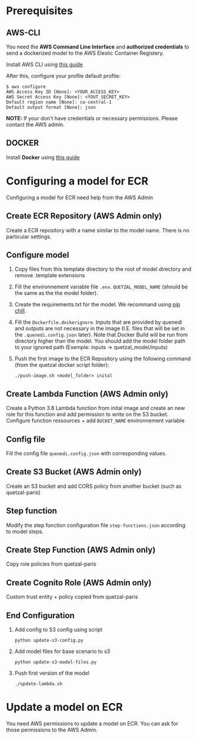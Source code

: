 # Prerequisites
## AWS-CLI
You need the **AWS Command Line Interface** and **authorized credentials** to send a dockerized model to the AWS Elestic Container Registery. 

Install AWS CLI using [this guide](https://docs.aws.amazon.com/cli/latest/userguide/getting-started-install.html)

After this, configure your profile default profile:

    $ aws configure
    AWS Access Key ID [None]: <YOUR_ACCESS_KEY>
    AWS Secret Access Key [None]: <YOUT_SECRET_KEY>
    Default region name [None]: ca-central-1
    Default output format [None]: json

**NOTE:** If your don't have credentials or necessary permissions. Please contact the AWS admin. 

## DOCKER

Install **Docker** using [this guide](https://docs.docker.com/get-docker/)

# Configuring a model for ECR

Configuring a model for ECR need help from the AWS Admin

## Create ECR Repository (AWS Admin only)

Create a ECR repository with a name similar to the model name. There is no particular settings.

## Configure model

1. Copy files from this template directory to the root of model directory and remove .template extensions

2. Fill the environnement variable file `.env`. `QUETZAL_MODEL_NAME` (should be the same as the the model folder). 

4. Create the requirements.txt for the model. We recommand using [pip chill](https://pypi.org/project/pip-chill/).

5. Fill the `Dockerfile.dockerignore`. Inputs that are provided by quenedi and outputs are not necessary in the image (I.E. files that will be set in the `.quenedi.config.json` later). Note that Docker Build will be run from directory higher than the model. You should add the model folder path to your ignored path (Exemple: inputs -> quetzal_model/inputs) 

3. Push the first image to the ECR Repository using the following command (from the quetzal docker script folder):

    ```./push-image.sh <model_folder> inital```

## Create Lambda Function (AWS Admin only)

Create a Python 3.8 Lambda function from inital image and create an new role for this function and add permission to write on the S3 bucket. Configure function ressources + add `BUCKET_NAME` environnement variable

## Config file

Fill the config file `quenedi.config.json` with corresponding values. 

## Create S3 Bucket (AWS Admin only)

Create an S3 bucket and add CORS policy from another bucket (such as quetzal-paris)

## Step function

Modify the step fonction configuration file `step-functions.json` according to model steps.

## Create Step Function (AWS Admin only)

Copy role policies from quetzal-paris

## Create Cognito Role (AWS Admin only)

Custom trust entity + policy copied from quetzal-paris

## End Configuration
1. Add config to S3 config using script

    ```python update-s3-config.py```

2. Add model files for base scenario to s3

    ```python update-s3-model-files.py```

3. Push first version of the model
    
     ```./update-lambda.sh```

# Update a model on ECR

You need AWS permissions to update a model on ECR. You can ask for those permissions to the AWS Admin.


